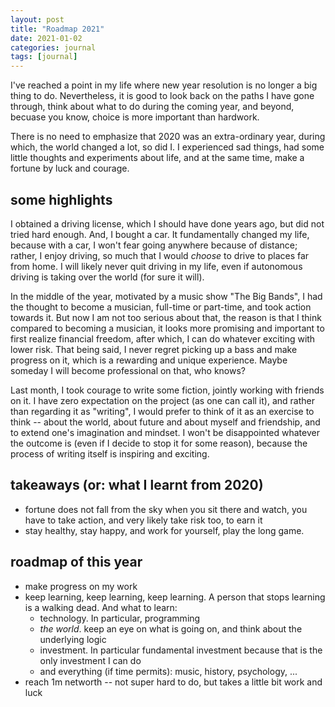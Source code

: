 ```yaml
---
layout: post
title: "Roadmap 2021"
date: 2021-01-02
categories: journal
tags: [journal]
---
```


I've reached a point in my life where new year resolution is no longer a big thing to do. Nevertheless, it is good to look back on the paths I have gone through, think about what to do during the coming year, and beyond, becuase you know, choice is more important than hardwork.  

There is no need to emphasize that 2020 was an extra-ordinary year, during which, the world changed a lot, so did I. I experienced sad things, had some little thoughts and experiments about life, and at the same time, make a fortune by luck and courage. 

## some highlights 
I obtained a driving license, which I should have done years ago, but did not tried hard enough. And, I bought a car. It fundamentally changed my life, because with a car, I won't fear going anywhere because of distance; rather, I enjoy driving, so much that I would *choose* to drive to places far from home. I will likely never quit driving in my life, even if autonomous driving is taking over the world (for sure it will).

In the middle of the year, motivated by a music show "The Big Bands", I had the thought to become a musician, full-time or part-time, and took action towards it. But now I am not too serious about that, the reason is that I think compared to becoming a musician, it looks more promising and important to first realize financial freedom, after which, I can do whatever exciting with lower risk. That being said, I never regret picking up a bass and make progress on it, which is a rewarding and unique experience. Maybe someday I will become professional on that, who knows?

Last month, I took courage to write some fiction, jointly working with friends on it. I have zero expectation on the project (as one can call it), and rather than regarding it as "writing", I would prefer to think of it as an exercise to think -- about the world, about future and about myself and friendship, and to extend one's imagination and mindset. I won't be disappointed whatever the outcome is (even if I decide to stop it for some reason), because the process of writing itself is inspiring and exciting.

## takeaways (or: what I learnt from 2020)
- fortune does not fall from the sky when you sit there and watch, you have to take action, and very likely take risk too, to earn it
- stay healthy, stay happy, and work for yourself, play the long game. 

## roadmap of this year

- make progress on my work
- keep learning, keep learning, keep learning. A person that stops learning is a walking dead. And what to learn:
    - technology. In particular, programming
    - *the world*. keep an eye on what is going on, and think about the underlying logic
    - investment. In particular fundamental investment because that is the only investment I can do
    - and everything (if time permits): music, history, psychology, ...
- reach 1m networth -- not super hard to do, but takes a little bit work and luck